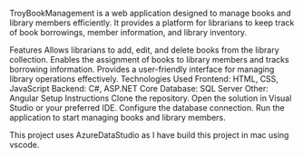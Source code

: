 TroyBookManagement is a web application designed to manage books and library members efficiently. It provides a platform for librarians to keep track of book borrowings, member information, and library inventory.

Features
Allows librarians to add, edit, and delete books from the library collection.
Enables the assignment of books to library members and tracks borrowing information.
Provides a user-friendly interface for managing library operations effectively.
Technologies Used
Frontend: HTML, CSS, JavaScript
Backend: C#, ASP.NET Core
Database: SQL Server
Other: Angular
Setup Instructions
Clone the repository.
Open the solution in Visual Studio or your preferred IDE.
Configure the database connection.
Run the application to start managing books and library members.

This project uses AzureDataStudio as I have build this project in mac using vscode. 
